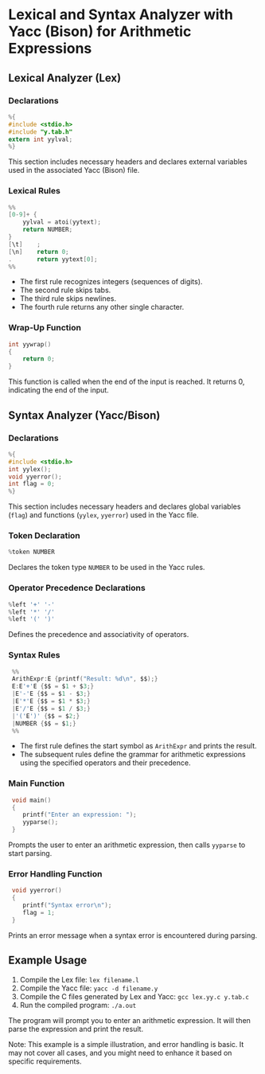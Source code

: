 # Lexical and Syntax Analyzer with Yacc (Bison) for Arithmetic Expressions

## Lexical Analyzer (Lex)

### Declarations
```c
%{
#include <stdio.h>
#include "y.tab.h"
extern int yylval;
%}
```
This section includes necessary headers and declares external variables used in the associated Yacc (Bison) file.

### Lexical Rules
```c
%%
[0-9]+ {
    yylval = atoi(yytext);
    return NUMBER;
}
[\t]    ;
[\n]    return 0;
.       return yytext[0];
%%
```
- The first rule recognizes integers (sequences of digits).
- The second rule skips tabs.
- The third rule skips newlines.
- The fourth rule returns any other single character.

### Wrap-Up Function
```c
int yywrap()
{
    return 0;
}
```
This function is called when the end of the input is reached. It returns 0, indicating the end of the input.

## Syntax Analyzer (Yacc/Bison)

### Declarations
```c
%{
#include <stdio.h>
int yylex();
void yyerror();
int flag = 0;
%}
```
This section includes necessary headers and declares global variables (`flag`) and functions (`yylex`, `yyerror`) used in the Yacc file.

### Token Declaration
```c
%token NUMBER
```
Declares the token type `NUMBER` to be used in the Yacc rules.

### Operator Precedence Declarations
```c
%left '+' '-'
%left '*' '/'
%left '(' ')'
```
Defines the precedence and associativity of operators.

### Syntax Rules
```c
 %%
 ArithExpr:E {printf("Result: %d\n", $$);}
 E:E'+'E {$$ = $1 + $3;}
 |E'-'E {$$ = $1 - $3;}
 |E'*'E {$$ = $1 * $3;}
 |E'/'E {$$ = $1 / $3;}
 |'('E')' {$$ = $2;}
 |NUMBER {$$ = $1;}
 %%
```
- The first rule defines the start symbol as `ArithExpr` and prints the result.
- The subsequent rules define the grammar for arithmetic expressions using the specified operators and their precedence.

### Main Function
```c
 void main()
 {
    printf("Enter an expression: ");
    yyparse();
 }
```
Prompts the user to enter an arithmetic expression, then calls `yyparse` to start parsing.

### Error Handling Function
```c
 void yyerror()
 {
    printf("Syntax error\n");
    flag = 1;
 }
```
Prints an error message when a syntax error is encountered during parsing.

## Example Usage
1. Compile the Lex file: `lex filename.l`
2. Compile the Yacc file: `yacc -d filename.y`
3. Compile the C files generated by Lex and Yacc: `gcc lex.yy.c y.tab.c`
4. Run the compiled program: `./a.out`

The program will prompt you to enter an arithmetic expression. It will then parse the expression and print the result.

Note: This example is a simple illustration, and error handling is basic. It may not cover all cases, and you might need to enhance it based on specific requirements.